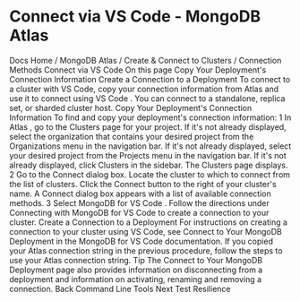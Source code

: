# Connect via VS Code - MongoDB Atlas


Docs Home / MongoDB Atlas / Create & Connect to Clusters / Connection Methods Connect via VS Code On this page Copy Your Deployment's Connection Information Create a Connection to a Deployment To connect to a cluster with VS Code, copy your
connection information from Atlas and use it to connect using VS Code .
You can connect to a standalone, replica set, or sharded cluster host. Copy Your Deployment's Connection Information To find and copy your deployment's connection information: 1 In Atlas , go to the Clusters page for your project. If it's not already displayed, select the organization that
contains your desired project from the Organizations menu in the
navigation bar. If it's not already displayed, select your desired project
from the Projects menu in the navigation bar. If it's not already displayed, click Clusters in the
sidebar. The Clusters page displays. 2 Go to the Connect dialog box. Locate the cluster to which to connect from
the list of clusters. Click the Connect button to the right of your
cluster's name. A Connect dialog box appears with a list of available
connection methods. 3 Select MongoDB for VS Code . Follow the directions under Connecting with MongoDB for VS Code to
create a connection to your cluster. Create a Connection to a Deployment For instructions on creating a connection to your
cluster using VS Code, see Connect to Your MongoDB Deployment in the MongoDB for VS Code documentation. If you copied your Atlas connection string in the previous procedure, follow the steps to use
your Atlas connection string. Tip The Connect to Your MongoDB Deployment page also provides information on disconnecting from a deployment
and information on activating, renaming and removing a connection. Back Command Line Tools Next Test Resilience
